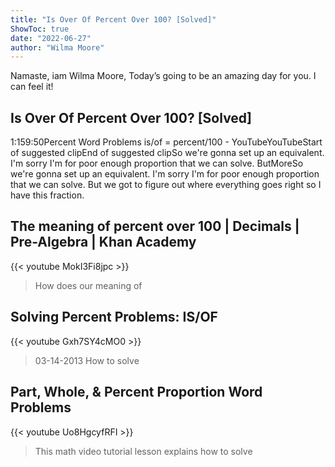 ```yaml
---
title: "Is Over Of Percent Over 100? [Solved]"
ShowToc: true 
date: "2022-06-27"
author: "Wilma Moore" 
---
```


Namaste, iam Wilma Moore, Today’s going to be an amazing day for you. I can feel it!
## Is Over Of Percent Over 100? [Solved]
1:159:50Percent Word Problems is/of = percent/100 - YouTubeYouTubeStart of suggested clipEnd of suggested clipSo we're gonna set up an equivalent. I'm sorry I'm for poor enough proportion that we can solve. ButMoreSo we're gonna set up an equivalent. I'm sorry I'm for poor enough proportion that we can solve. But we got to figure out where everything goes right so I have this fraction.

## The meaning of percent over 100 | Decimals | Pre-Algebra | Khan Academy
{{< youtube MokI3Fi8jpc >}}
>How does our meaning of 

## Solving Percent Problems: IS/OF
{{< youtube Gxh7SY4cMO0 >}}
>03-14-2013 How to solve 

## Part, Whole, & Percent Proportion Word Problems
{{< youtube Uo8HgcyfRFI >}}
>This math video tutorial lesson explains how to solve 

